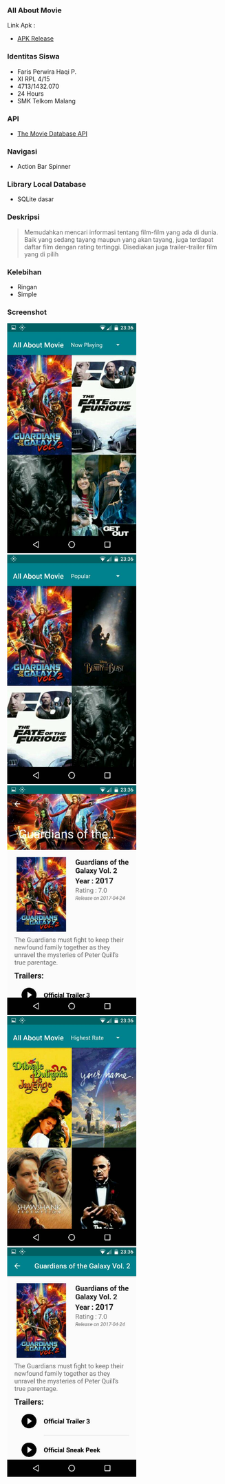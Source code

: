 ### All About Movie
Link Apk : 
- [APK Release](https://github.com/farisphp/AllAboutMovie/raw/master/app-release.apk)

### Identitas Siswa
- Faris Perwira Haqi P.
- XI RPL 4/15
- 4713/1432.070
- 24 Hours
- SMK Telkom Malang

### API
- [The Movie Database API](https://www.themoviedb.org/documentation/api)

### Navigasi
- Action Bar Spinner

### Library Local Database
- SQLite dasar

### Deskripsi
> Memudahkan mencari informasi tentang film-film yang ada di dunia. 
> Baik yang sedang tayang maupun yang akan tayang, 
> juga terdapat daftar film dengan rating tertinggi. 
> Disediakan juga trailer-trailer film yang di pilih

### Kelebihan
- Ringan
- Simple

### Screenshot
<img src="https://github.com/farisphp/AllAboutMovie/blob/master/1.jpg" alt="Drawing" width="300px"/> <img src="https://github.com/farisphp/AllAboutMovie/blob/master/2.jpg" alt="Drawing" width="300px"/>
<img src="https://github.com/farisphp/AllAboutMovie/blob/master/3.jpg" alt="Drawing" width="300px"/> <img src="https://github.com/farisphp/AllAboutMovie/blob/master/4.jpg" alt="Drawing" width="300px"/>
<img src="https://github.com/farisphp/AllAboutMovie/blob/master/5.jpg" alt="Drawing" width="300px"/>
